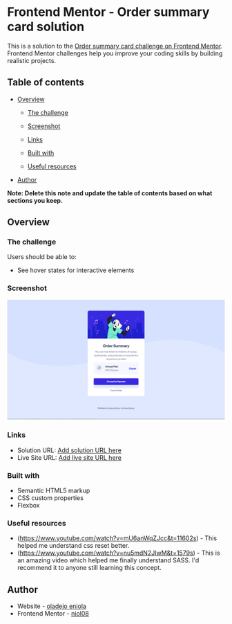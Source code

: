 # Frontend Mentor - Order summary card solution

This is a solution to the [Order summary card challenge on Frontend Mentor](https://www.frontendmentor.io/challenges/order-summary-component-QlPmajDUj). Frontend Mentor challenges help you improve your coding skills by building realistic projects.

## Table of contents

- [Overview](#overview)

  - [The challenge](#the-challenge)
  - [Screenshot](#screenshot)
  - [Links](#links)

  - [Built with](#built-with)

  - [Useful resources](#useful-resources)

- [Author](#author)

**Note: Delete this note and update the table of contents based on what sections you keep.**

## Overview

### The challenge

Users should be able to:

- See hover states for interactive elements

### Screenshot

![](images/project_pic.PNG)

### Links

- Solution URL: [Add solution URL here](https://your-solution-url.com)
- Live Site URL: [Add live site URL here](https://your-live-site-url.com)

### Built with

- Semantic HTML5 markup
- CSS custom properties
- Flexbox

### Useful resources

- (https://www.youtube.com/watch?v=mU6anWqZJcc&t=11602s) - This helped me understand css reset better.
- (https://www.youtube.com/watch?v=nu5mdN2JIwM&t=1579s) - This is an amazing video which helped me finally understand SASS. I'd recommend it to anyone still learning this concept.

## Author

- Website - [oladejo eniola](https://www.your-site.com)
- Frontend Mentor - [niol08](https://www.frontendmentor.io/profile/yourusername)
